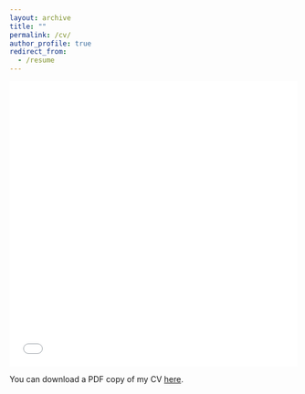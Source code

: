 ```yaml
---
layout: archive
title: ""
permalink: /cv/
author_profile: true
redirect_from:
  - /resume
---
```


<iframe src="/files/Siddharth_Kumar_CV.pdf" width="100%" height="500" frameborder="no" border="0" marginwidth="0" marginheight="0"></iframe>

<!-- <iframe src="/files/Siddharth_Kumar_Resume.pdf" width="100%" height="600" frameborder="0" marginwidth="0" marginheight="0" style="border: none;"></iframe> -->

You can download a PDF copy of my CV [here](/files/Siddharth_Kumar_CV.pdf).



